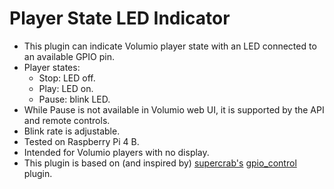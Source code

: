 # Player State LED Indicator

- This plugin can indicate Volumio player state with an LED connected to an available GPIO pin.
- Player states:
	- Stop: LED off. 
	- Play: LED on.
	- Pause: blink LED.
- While Pause is not available in Volumio web UI, it is supported by the API and remote controls.
- Blink rate is adjustable.
- Tested on Raspberry Pi 4 B.
- Intended for Volumio players with no display.
-  This plugin is based on (and inspired by) [supercrab's](https://community.volumio.org/u/supercrab) [gpio_control](https://github.com/volumio/volumio-plugins-sources/tree/master/gpio_control) plugin.
